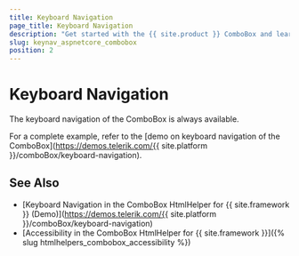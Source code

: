```yaml
---
title: Keyboard Navigation
page_title: Keyboard Navigation
description: "Get started with the {{ site.product }} ComboBox and learn about the accessibility support it provides through its keyboard navigation functionality."
slug: keynav_aspnetcore_combobox
position: 2
---
```


# Keyboard Navigation

The keyboard navigation of the ComboBox is always available.

For a complete example, refer to the [demo on keyboard navigation of the ComboBox](https://demos.telerik.com/{{ site.platform }}/comboBox/keyboard-navigation).

## See Also

* [Keyboard Navigation in the ComboBox HtmlHelper for {{ site.framework }} (Demo)](https://demos.telerik.com/{{ site.platform }}/comboBox/keyboard-navigation)
* [Accessibility in the ComboBox HtmlHelper for {{ site.framework }}]({% slug htmlhelpers_combobox_accessibility %})
